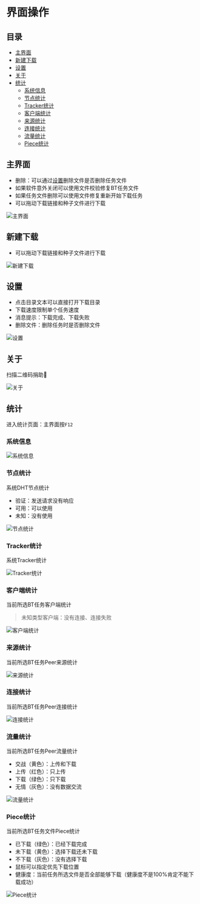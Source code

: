 # 界面操作

## 目录

* [主界面](#主界面)
* [新建下载](#新建下载)
* [设置](#设置)
* [关于](#关于)
* [统计](#统计)
	* [系统信息](#系统信息)
	* [节点统计](#节点统计)
	* [Tracker统计](#tracker统计)
	* [客户端统计](#客户端统计)
	* [来源统计](#来源统计)
	* [连接统计](#连接统计)
	* [流量统计](#流量统计)
	* [Piece统计](#piece统计)

## 主界面

* 删除：可以通过[设置](#设置)删除文件是否删除任务文件
* 如果软件意外关闭可以使用文件校验修复BT任务文件
* 如果任务文件删除可以使用文件修复重新开始下载任务
* 可以拖动下载链接和种子文件进行下载

![主界面](.//gui/main.png "主界面")

## 新建下载

* 可以拖动下载链接和种子文件进行下载

![新建下载](.//gui/build.png "新建下载")

## 设置

* 点击目录文本可以直接打开下载目录
* 下载速度限制单个任务速度
* 消息提示：下载完成、下载失败
* 删除文件：删除任务时是否删除文件

![设置](.//gui/setting.png "设置")

## 关于

扫描二维码捐助🐒

![关于](.//gui/about.png "关于")

## 统计

进入统计页面：主界面按`F12`

### 系统信息

![系统信息](.//gui/statistics-system.png "系统信息")

### 节点统计

系统DHT节点统计

* 验证：发送请求没有响应
* 可用：可以使用
* 未知：没有使用

![节点统计](.//gui/statistics-node.png "节点统计")

### Tracker统计

系统Tracker统计

![Tracker统计](.//gui/statistics-tracker.png "Tracker统计")

### 客户端统计

当前所选BT任务客户端统计

> 未知类型客户端：没有连接、连接失败

![客户端统计](.//gui/statistics-client.png "客户端统计")

### 来源统计

当前所选BT任务Peer来源统计

![来源统计](.//gui/statistics-source.png "来源统计")

### 连接统计

当前所选BT任务Peer连接统计

![连接统计](.//gui/statistics-connect.png "连接统计")

### 流量统计

当前所选BT任务Peer流量统计

* 交战（黄色）：上传和下载
* 上传（红色）：只上传
* 下载（绿色）：只下载
* 无情（灰色）：没有数据交流

![流量统计](.//gui/statistics-traffic.png "流量统计")

### Piece统计

当前所选BT任务文件Piece统计

* 已下载（绿色）：已经下载完成
* 未下载（黄色）：选择下载还未下载
* 不下载（灰色）：没有选择下载
* 鼠标可以指定优先下载位置
* 健康度：当前任务所选文件是否全部能够下载（健康度不是100%肯定不能下载成功）

![Piece统计](.//gui/statistics-piece.png "Piece统计")
